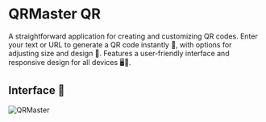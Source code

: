 # QRMaster QR

A straightforward application for creating and customizing QR codes. Enter your text or URL to generate a QR code instantly 📲, with options for adjusting size and design 🎨. Features a user-friendly interface and responsive design for all devices 🖥️📱.

## Interface 📸

![QRMaster](/QRMaster.png)
